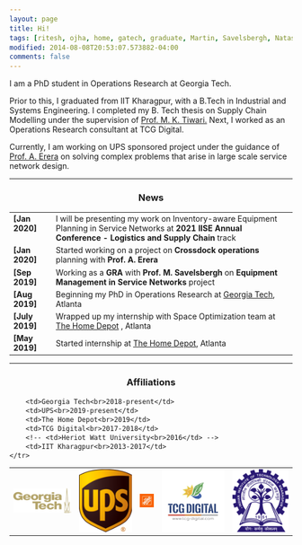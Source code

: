 ```yaml
---
layout: page
title: Hi!
tags: [ritesh, ojha, home, gatech, graduate, Martin, Savelsbergh, Natashia, Boland, Alan, Erera, supply chain, operations research]
modified: 2014-08-08T20:53:07.573882-04:00
comments: false
---
```


I am a PhD student in Operations Research at Georgia Tech.

Prior to this, I graduated from IIT Kharagpur, with a B.Tech in Industrial and Systems Engineering. I completed my B. Tech thesis on Supply Chain Modelling under the supervision of <a href="https://scholar.google.co.in/citations?user=xDL-rrsAAAAJ&hl=en/">Prof. M. K. Tiwari.</a> Next, I worked as an Operations Research consultant at TCG Digital.

Currently, I am working on UPS sponsored project under the guidance of <a href="https://www.isye.gatech.edu/users/alan-erera/">Prof. A. Erera</a> on solving complex problems that arise in large scale service network design.

----
<!-- designing efficient algorithms to tackle  -->
<h3 align="center">News</h3>
<table class='news-table'>
    <col width="15%">
    <col width="85%">
    <tr>
        <td valign="top"><strong>[Jan 2020]</strong></td>
        <td>I will be presenting my work on Inventory-aware Equipment Planning in Service Networks at <strong>2021 IISE Annual Conference - Logistics and Supply Chain</strong> track
        </td>
    </tr>
    <tr>
        <td valign="top"><strong>[Jan 2020]</strong></td>
        <td>Started working on a project on <strong>Crossdock operations</strong> planning with <strong>Prof. A. Erera</strong>
        </td>
    </tr>
    <tr>
        <td valign="top"><strong>[Sep 2019]</strong></td>
        <td>Working as a <strong>GRA</strong> with <strong>Prof. M. Savelsbergh</strong> on <strong>Equipment Management in Service Networks</strong> project
        </td>
    </tr>
    <tr>
        <td valign="top"><strong>[Aug 2019]</strong></td>
        <td>Beginning my PhD in Operations Research at <a href="https://www.gatech.edu/">Georgia Tech</a>, Atlanta
        </td>
    </tr>
    <tr>
        <td valign="top"><strong>[July 2019]</strong></td>
        <td>Wrapped up my internship with Space Optimization team at <a href="https://careers.homedepot.com/">The Home Depot</a> , Atlanta
        </td>
    </tr>
    <tr>
        <td valign="top"><strong>[May 2019]</strong></td>
        <td>Started internship at <a href="https://careers.homedepot.com/">The Home Depot</a>, Atlanta
        </td>
    </tr>
</table>

----

<h3 align="center">Affiliations</h3>
<table align="center" class='affl-pic'>
    <tr>
        <td>
            <a href="http://www.gatech.edu/">
            <img src="/images/gt-logo.png"></a>
        </td>
        <td>
            <a href="http://www.ups.com/">
            <img src="/images/ups-logo.png"></a>
        </td>
        <td>
            <a href="http://www.homedepot.com/">
            <img src="/images/thd.png"></a>
        </td>
        <td>
            <a href="http://www.tcgdigital.com/">
            <img src="/images/tcg-logo.jpeg"></a>
        </td>
        <!-- <td>
            <a href="http://www.hw.ac.uk/">
            <img src="/images/hwu-logo.svg"></a>
        </td> -->
        <td>
            <a href="http://www.iitkgp.ac.in/">
            <img src="/images/iitkgp-logo.png"></a>
        </td>
    </tr>
    <tr>

        <td>Georgia Tech<br>2018-present</td>
        <td>UPS<br>2019-present</td>
        <td>The Home Depot<br>2019</td>
        <td>TCG Digital<br>2017-2018</td>
        <!-- <td>Heriot Watt University<br>2016</td> -->
        <td>IIT Kharagpur<br>2013-2017</td>
    </tr>
</table>
